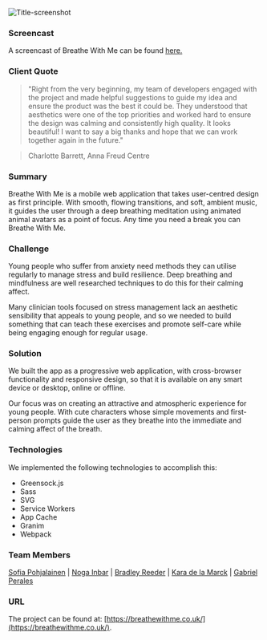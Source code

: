 ![Title-screenshot](https://cloud.githubusercontent.com/assets/12380455/19898633/c42562e0-a054-11e6-8568-26b08883c053.png)

### Screencast

A screencast of Breathe With Me can be found [here.](https://vimeo.com/189918422)

### Client Quote

>"Right from the very beginning, my team of developers engaged with the project and made helpful suggestions to guide my idea and ensure the product was the best it could be. They understood that aesthetics were one of the top priorities and worked hard to ensure the design was calming and consistently high quality. It looks beautiful! I want to say a big thanks and hope that we can work together again in the future."

> Charlotte Barrett, Anna Freud Centre

### Summary

Breathe With Me is a mobile web application that takes user-centred design as first principle. With smooth, flowing transitions, and soft, ambient music, it guides the user through a deep breathing meditation using animated animal avatars as a point of focus. Any time you need a break you can Breathe With Me.

### Challenge

Young people who suffer from anxiety need methods they can utilise regularly to manage stress and build resilience. Deep breathing and mindfulness are well researched techniques to do this for their calming affect.

Many clinician tools focused on stress management lack an aesthetic sensibility that appeals to young people, and so we needed to build something that can teach these exercises and promote self-care while being engaging enough for regular usage.

### Solution

We built the app as a progressive web application, with cross-browser functionality and responsive design, so that it is available on any smart device or desktop, online or offline.

Our focus was on creating an attractive and atmospheric experience for young people. With cute characters whose simple movements and first-person prompts guide the user as they breathe into the immediate and calming affect of the breath.

### Technologies

We implemented the following technologies to accomplish this:

* Greensock.js
* Sass
* SVG
* Service Workers
* App Cache
* Granim
* Webpack

### Team Members

[Sofia Pohjalainen](https://github.com/sofiapoh) | [Noga Inbar](https://github.com/nogainbar) | [Bradley Reeder](https://github.com/bradreeder) | [Kara de la Marck](https://github.com/MarckK) | [Gabriel Perales](https://github.com/gabrielperales)

### URL

The project can be found at: [https://breathewithme.co.uk/](https://breathewithme.co.uk/).
